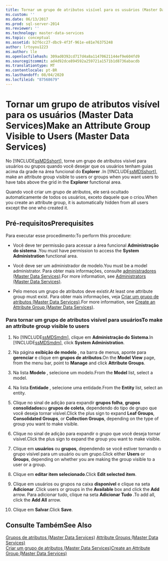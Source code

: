 ```yaml
---
title: Tornar um grupo de atributos visível para os usuários (Master Data Services) | Microsoft Docs
ms.custom: ''
ms.date: 06/13/2017
ms.prod: sql-server-2014
ms.reviewer: ''
ms.technology: master-data-services
ms.topic: conceptual
ms.assetid: b2f6cc27-dbc9-4f3f-961e-e81e76375248
author: lrtoyou1223
ms.author: lle
ms.openlocfilehash: 309ad0392cd717d4a8a11470621144ef9e604fd9
ms.sourcegitcommit: ad4d92dce894592a259721a1571b1d8736abacdb
ms.translationtype: MT
ms.contentlocale: pt-BR
ms.lasthandoff: 08/04/2020
ms.locfileid: "87568679"
---
```

# <a name="make-an-attribute-group-visible-to-users-master-data-services"></a><span data-ttu-id="b2217-102">Tornar um grupo de atributos visível para os usuários (Master Data Services)</span><span class="sxs-lookup"><span data-stu-id="b2217-102">Make an Attribute Group Visible to Users (Master Data Services)</span></span>
  <span data-ttu-id="b2217-103">No [!INCLUDE[ssMDSshort](../includes/ssmdsshort-md.md)], torne um grupo de atributos visível para usuários ou grupos quando você desejar que os usuários tenham guias acima da grade na área funcional do **Explorer** .</span><span class="sxs-lookup"><span data-stu-id="b2217-103">In [!INCLUDE[ssMDSshort](../includes/ssmdsshort-md.md)], make an attribute group visible to users or groups when you want users to have tabs above the grid in the **Explorer** functional area.</span></span>  
  
 <span data-ttu-id="b2217-104">Quando você criar um grupo de atributos, ele será ocultado automaticamente de todos os usuários, exceto daquele que o criou.</span><span class="sxs-lookup"><span data-stu-id="b2217-104">When you create an attribute group, it is automatically hidden from all users except the one who created it.</span></span>  
  
## <a name="prerequisites"></a><span data-ttu-id="b2217-105">Pré-requisitos</span><span class="sxs-lookup"><span data-stu-id="b2217-105">Prerequisites</span></span>  
 <span data-ttu-id="b2217-106">Para executar esse procedimento:</span><span class="sxs-lookup"><span data-stu-id="b2217-106">To perform this procedure:</span></span>  
  
-   <span data-ttu-id="b2217-107">Você deve ter permissão para acessar a área funcional **Administração do sistema** .</span><span class="sxs-lookup"><span data-stu-id="b2217-107">You must have permission to access the **System Administration** functional area.</span></span>  
  
-   <span data-ttu-id="b2217-108">Você deve ser um administrador de modelo.</span><span class="sxs-lookup"><span data-stu-id="b2217-108">You must be a model administrator.</span></span> <span data-ttu-id="b2217-109">Para obter mais informações, consulte [administradores &#40;Master Data Services&#41;](administrators-master-data-services.md).</span><span class="sxs-lookup"><span data-stu-id="b2217-109">For more information, see [Administrators &#40;Master Data Services&#41;](administrators-master-data-services.md).</span></span>  
  
-   <span data-ttu-id="b2217-110">Pelo menos um grupo de atributos deve existir.</span><span class="sxs-lookup"><span data-stu-id="b2217-110">At least one attribute group must exist.</span></span> <span data-ttu-id="b2217-111">Para obter mais informações, veja [Criar um grupo de atributos &#40;Master Data Services&#41;](../../2014/master-data-services/create-an-attribute-group-master-data-services.md).</span><span class="sxs-lookup"><span data-stu-id="b2217-111">For more information, see [Create an Attribute Group &#40;Master Data Services&#41;](../../2014/master-data-services/create-an-attribute-group-master-data-services.md).</span></span>  
  
### <a name="to-make-an-attribute-group-visible-to-users"></a><span data-ttu-id="b2217-112">Para tornar um grupo de atributos visível para usuários</span><span class="sxs-lookup"><span data-stu-id="b2217-112">To make an attribute group visible to users</span></span>  
  
1.  <span data-ttu-id="b2217-113">No [!INCLUDE[ssMDSmdm](../includes/ssmdsmdm-md.md)], clique em **Administração do Sistema**.</span><span class="sxs-lookup"><span data-stu-id="b2217-113">In [!INCLUDE[ssMDSmdm](../includes/ssmdsmdm-md.md)], click **System Administration**.</span></span>  
  
2.  <span data-ttu-id="b2217-114">Na página **exibição de modelo** , na barra de menus, aponte para **gerenciar** e clique em **grupos de atributos**.</span><span class="sxs-lookup"><span data-stu-id="b2217-114">On the **Model View** page, from the menu bar, point to **Manage** and click **Attribute Groups**.</span></span>  
  
3.  <span data-ttu-id="b2217-115">Na lista **Modelo** , selecione um modelo.</span><span class="sxs-lookup"><span data-stu-id="b2217-115">From the **Model** list, select a model.</span></span>  
  
4.  <span data-ttu-id="b2217-116">Na lista **Entidade** , selecione uma entidade.</span><span class="sxs-lookup"><span data-stu-id="b2217-116">From the **Entity** list, select an entity.</span></span>  
  
5.  <span data-ttu-id="b2217-117">Clique no sinal de adição para expandir **grupos folha**, **grupos consolidados**ou **grupos de coleta**, dependendo do tipo de grupo que você deseja tornar visível.</span><span class="sxs-lookup"><span data-stu-id="b2217-117">Click the plus sign to expand **Leaf Groups**, **Consolidated Groups**, or **Collection Groups**, depending on the type of group you want to make visible.</span></span>  
  
6.  <span data-ttu-id="b2217-118">Clique no sinal de adição para expandir o grupo que você deseja tornar visível.</span><span class="sxs-lookup"><span data-stu-id="b2217-118">Click the plus sign to expand the group you want to make visible.</span></span>  
  
7.  <span data-ttu-id="b2217-119">Clique em **usuários** ou **grupos**, dependendo se você estiver tornando o grupo visível para um usuário ou um grupo.</span><span class="sxs-lookup"><span data-stu-id="b2217-119">Click either **Users** or **Groups**, depending on whether you are making the group visible to a user or a group.</span></span>  
  
8.  <span data-ttu-id="b2217-120">Clique em **editar item selecionado**.</span><span class="sxs-lookup"><span data-stu-id="b2217-120">Click **Edit selected item**.</span></span>  
  
9. <span data-ttu-id="b2217-121">Clique em usuários ou grupos na caixa **disponível** e clique na seta **Adicionar** .</span><span class="sxs-lookup"><span data-stu-id="b2217-121">Click users or groups in the **Available** box and click the **Add** arrow.</span></span> <span data-ttu-id="b2217-122">Para adicionar tudo, clique na seta **Adicionar Tudo** .</span><span class="sxs-lookup"><span data-stu-id="b2217-122">To add all, click the **Add All** arrow.</span></span>  
  
10. <span data-ttu-id="b2217-123">Clique em **Salvar**.</span><span class="sxs-lookup"><span data-stu-id="b2217-123">Click **Save**.</span></span>  
  
## <a name="see-also"></a><span data-ttu-id="b2217-124">Consulte Também</span><span class="sxs-lookup"><span data-stu-id="b2217-124">See Also</span></span>  
 <span data-ttu-id="b2217-125">[Grupos de atributos &#40;Master Data Services&#41;](../../2014/master-data-services/attribute-groups-master-data-services.md) </span><span class="sxs-lookup"><span data-stu-id="b2217-125">[Attribute Groups &#40;Master Data Services&#41;](../../2014/master-data-services/attribute-groups-master-data-services.md) </span></span>  
 [<span data-ttu-id="b2217-126">Criar um grupo de atributos &#40;Master Data Services&#41;</span><span class="sxs-lookup"><span data-stu-id="b2217-126">Create an Attribute Group &#40;Master Data Services&#41;</span></span>](../../2014/master-data-services/create-an-attribute-group-master-data-services.md)  
  
  
